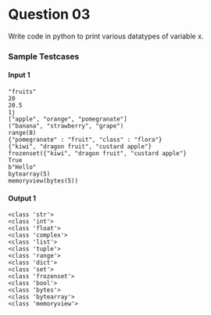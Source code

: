 # Question 03

Write code in python to print various datatypes 
of variable x.

### Sample Testcases

#### Input 1

```
"fruits"
20
20.5
1j
["apple", "orange", "pomegranate"]
("banana", "strawberry", "grape")
range(8)
{"pomegranate" : "fruit", "class" : "flora"}
{"kiwi", "dragon fruit", "custard apple"}
frozenset({"kiwi", "dragon fruit", "custard apple"}
True
b"Hello"
bytearray(5)
memoryview(bytes(5))
```

#### Output 1

```
<class 'str'>
<class 'int'>
<class 'float'>
<class 'complex'>
<class 'list'>
<class 'tuple'>
<class 'range'>
<class 'dict'>
<class 'set'>
<class 'frozenset'>
<class 'bool'>
<class 'bytes'>
<class 'bytearray'>
<class 'memoryview'>
```
